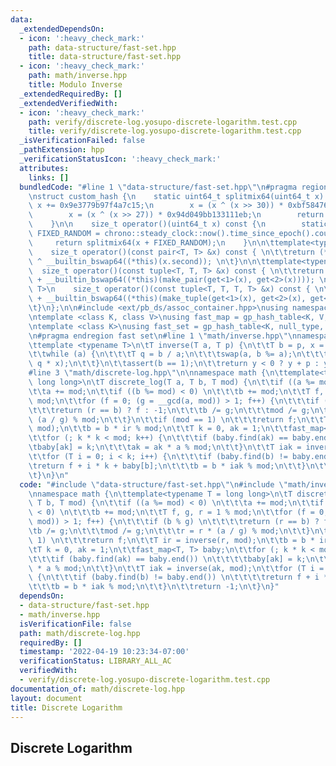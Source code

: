 ```yaml
---
data:
  _extendedDependsOn:
  - icon: ':heavy_check_mark:'
    path: data-structure/fast-set.hpp
    title: data-structure/fast-set.hpp
  - icon: ':heavy_check_mark:'
    path: math/inverse.hpp
    title: Modulo Inverse
  _extendedRequiredBy: []
  _extendedVerifiedWith:
  - icon: ':heavy_check_mark:'
    path: verify/discrete-log.yosupo-discrete-logarithm.test.cpp
    title: verify/discrete-log.yosupo-discrete-logarithm.test.cpp
  _isVerificationFailed: false
  _pathExtension: hpp
  _verificationStatusIcon: ':heavy_check_mark:'
  attributes:
    links: []
  bundledCode: "#line 1 \"data-structure/fast-set.hpp\"\n#pragma region fast set\n\
    \nstruct custom_hash {\n    static uint64_t splitmix64(uint64_t x) {\n       \
    \ x += 0x9e3779b97f4a7c15;\n        x = (x ^ (x >> 30)) * 0xbf58476d1ce4e5b9;\n\
    \        x = (x ^ (x >> 27)) * 0x94d049bb133111eb;\n        return x ^ (x >> 31);\n\
    \    }\n\n    size_t operator()(uint64_t x) const {\n        static const uint64_t\
    \ FIXED_RANDOM = chrono::steady_clock::now().time_since_epoch().count();\n   \
    \     return splitmix64(x + FIXED_RANDOM);\n    }\n\n\ttemplate<typename T>\n\
    \    size_t operator()(const pair<T, T> &x) const { \n\t\treturn (*this)(x.first)\
    \ ^ __builtin_bswap64((*this)(x.second)); \n\t}\n\n\ttemplate<typename T>\n  \
    \  size_t operator()(const tuple<T, T, T> &x) const { \n\t\treturn (*this)(get<0>(x))\
    \ + __builtin_bswap64((*this)(make_pair(get<1>(x), get<2>(x)))); \n\t}\n\n\ttemplate<typename\
    \ T>\n    size_t operator()(const tuple<T, T, T, T> &x) const { \n\t\treturn (*this)(get<0>(x))\
    \ + __builtin_bswap64((*this)(make_tuple(get<1>(x), get<2>(x), get<3>(x)))); \n\
    \t}\n};\n\n#include <ext/pb_ds/assoc_container.hpp>\nusing namespace __gnu_pbds;\n\
    \ntemplate <class K, class V>\nusing fast_map = gp_hash_table<K, V, custom_hash>;\n\
    \ntemplate <class K>\nusing fast_set = gp_hash_table<K, null_type, custom_hash>;\n\
    \n#pragma endregion fast set\n#line 1 \"math/inverse.hpp\"\nnamespace math {\n\
    \ttemplate <typename T>\n\tT inverse(T a, T p) {\n\t\tT b = p, x = 1, y = 0;\n\
    \t\twhile (a) {\n\t\t\tT q = b / a;\n\t\t\tswap(a, b %= a);\n\t\t\tswap(x, y -=\
    \ q * x);\n\t\t}\n\t\tassert(b == 1);\n\t\treturn y < 0 ? y + p : y;\n\t}\n}\n\
    #line 3 \"math/discrete-log.hpp\"\n\nnamespace math {\n\ttemplate<typename T =\
    \ long long>\n\tT discrete_log(T a, T b, T mod) {\n\t\tif ((a %= mod) < 0) \n\t\
    \t\ta += mod;\n\t\tif ((b %= mod) < 0) \n\t\t\tb += mod;\n\t\tT f, g, r = 1 %\
    \ mod;\n\t\tfor (f = 0; (g = __gcd(a, mod)) > 1; f++) {\n\t\t\tif (b % g) \n\t\
    \t\t\treturn (r == b) ? f : -1;\n\t\t\tb /= g;\n\t\t\tmod /= g;\n\t\t\tr = r *\
    \ (a / g) % mod;\n\t\t}\n\t\tif (mod == 1) \n\t\t\treturn f;\n\t\tT ir = inverse(r,\
    \ mod);\n\t\tb = b * ir % mod;\n\t\tT k = 0, ak = 1;\n\t\tfast_map<T, T> baby;\n\
    \t\tfor (; k * k < mod; k++) {\n\t\t\tif (baby.find(ak) == baby.end()) \n\t\t\t\
    \tbaby[ak] = k;\n\t\t\tak = ak * a % mod;\n\t\t}\n\t\tT iak = inverse(ak, mod);\n\
    \t\tfor (T i = 0; i < k; i++) {\n\t\t\tif (baby.find(b) != baby.end()) \n\t\t\t\
    \treturn f + i * k + baby[b];\n\t\t\tb = b * iak % mod;\n\t\t}\n\t\treturn -1;\n\
    \t}\n}\n"
  code: "#include \"data-structure/fast-set.hpp\"\n#include \"math/inverse.hpp\"\n\
    \nnamespace math {\n\ttemplate<typename T = long long>\n\tT discrete_log(T a,\
    \ T b, T mod) {\n\t\tif ((a %= mod) < 0) \n\t\t\ta += mod;\n\t\tif ((b %= mod)\
    \ < 0) \n\t\t\tb += mod;\n\t\tT f, g, r = 1 % mod;\n\t\tfor (f = 0; (g = __gcd(a,\
    \ mod)) > 1; f++) {\n\t\t\tif (b % g) \n\t\t\t\treturn (r == b) ? f : -1;\n\t\t\
    \tb /= g;\n\t\t\tmod /= g;\n\t\t\tr = r * (a / g) % mod;\n\t\t}\n\t\tif (mod ==\
    \ 1) \n\t\t\treturn f;\n\t\tT ir = inverse(r, mod);\n\t\tb = b * ir % mod;\n\t\
    \tT k = 0, ak = 1;\n\t\tfast_map<T, T> baby;\n\t\tfor (; k * k < mod; k++) {\n\
    \t\t\tif (baby.find(ak) == baby.end()) \n\t\t\t\tbaby[ak] = k;\n\t\t\tak = ak\
    \ * a % mod;\n\t\t}\n\t\tT iak = inverse(ak, mod);\n\t\tfor (T i = 0; i < k; i++)\
    \ {\n\t\t\tif (baby.find(b) != baby.end()) \n\t\t\t\treturn f + i * k + baby[b];\n\
    \t\t\tb = b * iak % mod;\n\t\t}\n\t\treturn -1;\n\t}\n}"
  dependsOn:
  - data-structure/fast-set.hpp
  - math/inverse.hpp
  isVerificationFile: false
  path: math/discrete-log.hpp
  requiredBy: []
  timestamp: '2022-04-19 10:23:34-07:00'
  verificationStatus: LIBRARY_ALL_AC
  verifiedWith:
  - verify/discrete-log.yosupo-discrete-logarithm.test.cpp
documentation_of: math/discrete-log.hpp
layout: document
title: Discrete Logarithm
---
```


## Discrete Logarithm